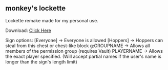 monkey's lockette
-----------------

Lockette remake made for my personal use.

Download: [Click Here](https://github.com/mcmonkey4eva/monkeyslockette/raw/master/MonkeysLockette.jar)

Sign options:
[Everyone]  -> Everyone is allowed
[Hoppers]   -> Hoppers can steal from this chest or chest-like block
g:GROUPNAME -> Allows all members of the permission group (requires Vault)
PLAYERNAME  -> Allows the exact player specified. (Will accept partial names if the user's name is longer than the sign's length limit)
